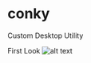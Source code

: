 # conky
Custom Desktop Utility

First Look
![alt text](https://github.com/xyphanajay/conky/blob/master/Screenshot.png)
